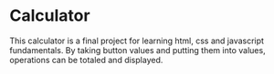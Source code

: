 # Calculator

This calculator is a final project for learning html, css and javascript fundamentals. By taking button values
and putting them into values, operations can be totaled and displayed.
